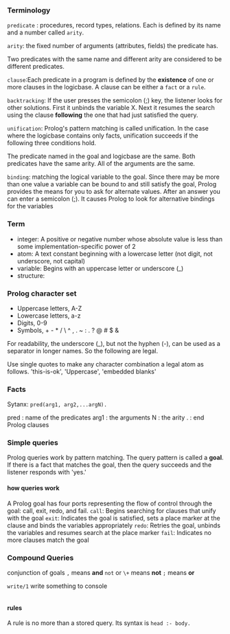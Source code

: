 
### Terminology
`predicate` : procedures, record types, relations. Each is defined by its name and a number called `arity`.

`arity`: the fixed number of arguments (attributes, fields) the predicate has.

Two predicates with the same name and different arity are considered to be different predicates.

`clause`:Each predicate in a program is defined by the **existence** of one or more clauses in the logicbase. A clause can be either a `fact` or a `rule`.


`backtracking`: If the user presses the semicolon (;) key, the listener looks for other solutions. First it unbinds the variable X. Next it resumes the search using the clause **following** the one that had just satisfied the query.

`unification`: Prolog's pattern matching is called unification.
In the case where the logicbase contains only facts, unification succeeds if the following three conditions hold.

The predicate named in the goal and logicbase are the same.
Both predicates have the same arity.
All of the arguments are the same.

`binding`: matching the logical variable to the goal. Since there may be more than one value a variable can be bound to and still satisfy the goal, Prolog provides the means for you to ask for alternate values. After an answer you can enter a semicolon (;). It causes Prolog to look for alternative bindings for the variables

### Term
* integer: A positive or negative number whose absolute value is less than some implementation-specific power of 2
* atom: A text constant beginning with a lowercase letter (not digit, not underscore, not capital)
* variable: Begins with an uppercase letter or underscore (\_)
* structure:

### Prolog character set
* Uppercase letters, A-Z
* Lowercase letters, a-z
* Digits, 0-9
* Symbols, + - * / \\ ^ , . ~ : . ? @ # $ &

For readability, the underscore (\_), but not the hyphen (-), can be used as a separator in longer names. So the following are legal.

Use single quotes to make any character combination a legal atom as follows. 'this-is-ok', 'Uppercase', 'embedded blanks'

### Facts
Sytanx: `pred(arg1, arg2,...argN).`

pred : name of the predicates
arg1 : the arguments
N : the arity
. : end Prolog clauses

### Simple queries
Prolog queries work by pattern matching. The query pattern is called a **goal**. If there is a fact that matches the goal, then the query succeeds and the listener responds with 'yes.'

#### how queries work
A Prolog goal has four ports representing the flow of control through the goal: call, exit, redo, and fail.
`call`: Begins searching for clauses that unify with the goal
`exit`: Indicates the goal is satisfied, sets a place marker at the clause and binds the variables appropriately
`redo`: Retries the goal, unbinds the variables and resumes search at the place marker
`fail`: Indicates no more clauses match the goal

### Compound Queries
conjunction of goals
`,` means **and**
`not` or `\+` means **not**
`;` means **or**

`write/1` write something to console
```write('buggy'), nl, easy(Z), write(X), gizmo(Z,X), tab(2), write(Z), fail.
```

#### rules
A rule is no more than a stored query. Its syntax is
`head :- body.`
